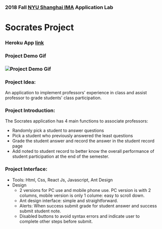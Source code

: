 ### 2018 Fall [NYU Shanghai IMA](https://shanghai.nyu.edu/academics/majors/interactive-media-arts) Application Lab
# **Socrates Project**        

### Heroku App [link](https://tiger-zersh-socrates-alpha.herokuapp.com/)

### Project Demo Gif
### ![Project Demo Gif](https://media.giphy.com/media/wr95b4sVYkCmk6DGq7/giphy.gif)

### Project Idea:
An application to implement professors' experience in class and assist professor to grade students' class participation.
 
### Project Introduction:
The Socrates application has 4 main functions to associate professors:
* Randomly pick a student to answer questions
* Pick a student who previously answered the least questions
* Grade the student answer and record the answer in the student record page
* Add noted to student record to better know the overall performance of student participation at the end of the semester.

### Project Interface:

* Tools: Html, Css, React Js, Javascript, Ant Design
* Design 
  * 2 versions for PC use and mobile phone use. PC version is with 2 columns, mobile version is only 1 colume: easy to scroll down.
  * Ant design interface: simple and straightforward. 
  * Alerts: When success submit grade for student answer and success submit student note.
  * Disabled buttons to avoid syntax errors and indicate user to complete other steps before submit.
